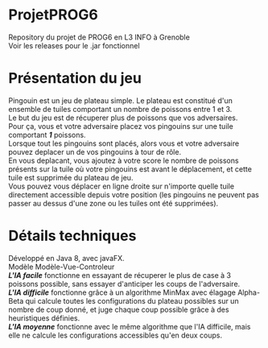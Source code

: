 # ProjetPROG6
Repository du projet de PROG6 en L3 INFO à Grenoble  
Voir les releases pour le .jar fonctionnel

# Présentation du jeu
Pingouin est un jeu de plateau simple. Le plateau est constitué d'un ensemble de tuiles comportant un nombre de poissons entre 1 et 3.  
Le but du jeu est de récuperer plus de poissons que vos adversaires.  
Pour ça, vous et votre adversaire placez vos pingouins sur une tuile comportant ***1*** poissons.  
Lorsque tout les pingouins sont placés, alors vous et votre adversaire pouvez deplacer un de vos pingouins à tour de rôle.  
En vous deplacant, vous ajoutez à votre score le nombre de poissons présents sur la tuile où votre pingouins est avant le déplacement, et cette tuile est supprimée du plateau de jeu.  
Vous pouvez vous déplacer en ligne droite sur n'importe quelle tuile directement accessible depuis votre position (les pingouins ne peuvent pas passer au dessus d'une zone ou les tuiles ont été supprimées).  

# Détails techniques

Développé en Java 8, avec javaFX.  
Modèle Modèle-Vue-Controleur  
***L'IA facile*** fonctionne en essayant de récuperer le plus de case à 3 poissons possible, sans essayer d'anticiper les coups de l'adversaire.  
***L'IA difficile*** fonctionne grâce à un algorithme MinMax avec élagage Alpha-Beta qui calcule toutes les configurations du plateau possibles sur un nombre de coup donné, et juge chaque coup possible grâce à des heuristiques définies.  
***L'IA moyenne*** fonctionne avec le même algorithme que l'IA difficile, mais elle ne calcule les configurations accessibles qu'en deux coups.  
